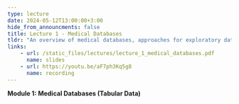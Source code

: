 ```yaml
---
type: lecture
date: 2024-05-12T13:00:00+3:00
hide_from_announcments: false
title: Lecture 1 - Medical Databases
tldr: "An overview of medical databases, approaches for exploratory data analysis, and introduction to supervised learning on tabular data"
links: 
    - url: /static_files/lectures/lecture_1_medical_databases.pdf
      name: slides 
    - url: https://youtu.be/aF7ph3Kq5g8
      name: recording
---
```

<strong>Module 1: Medical Databases (Tabular Data)</strong>
